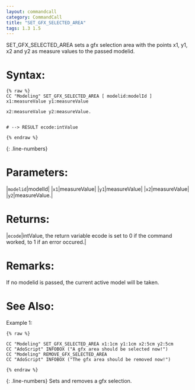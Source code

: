 ```yaml
---
layout: commandcall
category: CommandCall
title: "SET_GFX_SELECTED_AREA"
tags: 1.3 1.5
---
```


SET_GFX_SELECTED_AREA sets a gfx selection area with the points x1, y1, x2 and y2 as measure values to the passed modelid.

# Syntax:  

```adoscript
{% raw %}
CC "Modeling" SET_GFX_SELECTED_AREA [ modelid:modelId ] x1:measureValue y1:measureValue
	                                                                      x2:measureValue y2:measureValue.


# --> RESULT ecode:intValue

{% endraw %}
```
{: .line-numbers}

# Parameters:  

|`modelid`|modelId|
|`x1`|measureValue|
|`y1`|measureValue|
|`x2`|measureValue|
|`y2`|measureValue.|

# Returns:  

|`ecode`|intValue, the return variable ecode is set to 0 if the command worked, to 1 if an error occured.|


# Remarks:

If no modelid is passed, the current active model will be taken.




# See Also:  



Example 1:

```adoscript
{% raw %}

CC "Modeling" SET_GFX_SELECTED_AREA x1:1cm y1:1cm x2:5cm y2:5cm
CC "AdoScript" INFOBOX ("A gfx area should be selected now!")
CC "Modeling" REMOVE_GFX_SELECTED_AREA
CC "AdoScript" INFOBOX ("The gfx area should be removed now!")

{% endraw %}
```
{: .line-numbers}
Sets and removes a gfx selection.

